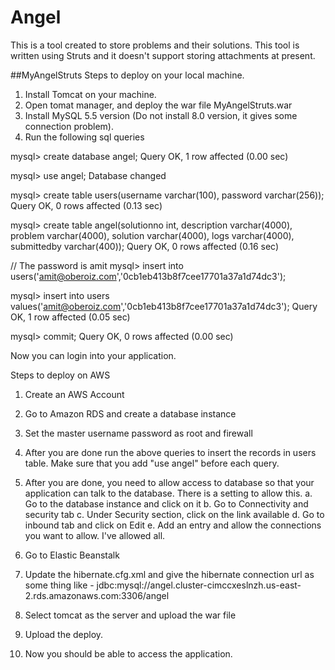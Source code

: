 # Angel
This is a tool created to store problems and their solutions. This tool is written using Struts and it doesn't support storing attachments at present. 

##MyAngelStruts
Steps to deploy on your local machine.
1. Install Tomcat on your machine.
2. Open tomat manager, and deploy the war file MyAngelStruts.war
3. Install MySQL 5.5 version (Do not install 8.0 version, it gives some connection problem).
4. Run the following sql queries

mysql> create database angel;
Query OK, 1 row affected (0.00 sec)

mysql> use angel;
Database changed

mysql> create table users(username varchar(100), password varchar(256));
Query OK, 0 rows affected (0.13 sec)

mysql> create table angel(solutionno int, description varchar(4000), problem varchar(4000), solution varchar(4000), logs varchar(4000), submittedby varchar(400));
Query OK, 0 rows affected (0.16 sec)

// The password is amit
mysql> insert into users('amit@oberoiz.com','0cb1eb413b8f7cee17701a37a1d74dc3');

mysql> insert into users values('amit@oberoiz.com','0cb1eb413b8f7cee17701a37a1d74dc3');
Query OK, 1 row affected (0.05 sec)

mysql> commit;
Query OK, 0 rows affected (0.00 sec)

Now you can login into your application.


Steps to deploy on AWS
1. Create an AWS Account
2. Go to Amazon RDS and create a database instance
3. Set the master username password as root and firewall
4. After you are done run the above queries to insert the records in users table. Make sure that you add "use angel" before each query.
5. After you are done, you need to allow access to database so that your application can talk to the database. There is a setting to allow this.
    a. Go to the database instance and click on it
    b. Go to Connectivity and security tab
    c. Under Security section, click on the link available
    d. Go to inbound tab and click on Edit
    e. Add an entry and allow the connections you want to allow. I've allowed all.
    
    
6. Go to Elastic Beanstalk
7. Update the hibernate.cfg.xml and give the hibernate connection url as some thing like - jdbc:mysql://angel.cluster-cimccxeslnzh.us-east-2.rds.amazonaws.com:3306/angel
3. Select tomcat as the server and upload the war file
4. Upload the deploy. 
5. Now you should be able to access the application.
